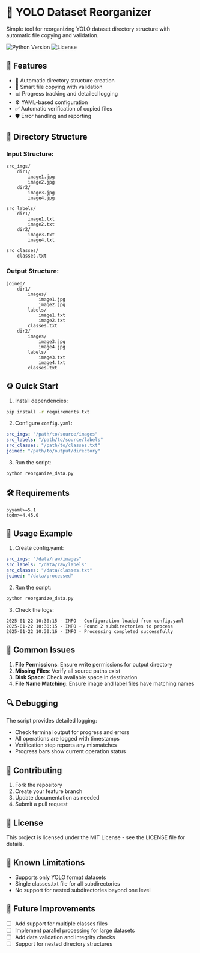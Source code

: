 # 📂 YOLO Dataset Reorganizer

Simple tool for reorganizing YOLO dataset directory structure with automatic file copying and validation.

![Python Version](https://img.shields.io/badge/python-3.6+-blue.svg)
![License](https://img.shields.io/badge/license-MIT-green.svg)

## 🚀 Features

- 📁 Automatic directory structure creation
- 🔄 Smart file copying with validation
- 📊 Progress tracking and detailed logging
- ⚙️ YAML-based configuration
- ✅ Automatic verification of copied files
- 🛡️ Error handling and reporting

## 📁 Directory Structure

### Input Structure:
```
src_imgs/
    dir1/
        image1.jpg
        image2.jpg
    dir2/
        image3.jpg
        image4.jpg

src_labels/
    dir1/
        image1.txt
        image2.txt
    dir2/
        image3.txt
        image4.txt

src_classes/
    classes.txt
```

### Output Structure:
```
joined/
    dir1/
        images/
            image1.jpg
            image2.jpg
        labels/
            image1.txt
            image2.txt
        classes.txt
    dir2/
        images/
            image3.jpg
            image4.jpg
        labels/
            image3.txt
            image4.txt
        classes.txt
```

## ⚙️ Quick Start

1. Install dependencies:
```bash
pip install -r requirements.txt
```

2. Configure `config.yaml`:
```yaml
src_imgs: "/path/to/source/images"
src_labels: "/path/to/source/labels"
src_classes: "/path/to/classes.txt"
joined: "/path/to/output/directory"
```

3. Run the script:
```bash
python reorganize_data.py
```

## 🛠️ Requirements

```
pyyaml>=5.1
tqdm>=4.45.0
```

## 📝 Usage Example

1. Create config.yaml:
```yaml
src_imgs: "/data/raw/images"
src_labels: "/data/raw/labels"
src_classes: "/data/classes.txt"
joined: "/data/processed"
```

2. Run the script:
```bash
python reorganize_data.py
```

3. Check the logs:
```
2025-01-22 10:30:15 - INFO - Configuration loaded from config.yaml
2025-01-22 10:30:15 - INFO - Found 2 subdirectories to process
2025-01-22 10:30:16 - INFO - Processing completed successfully
```

## 🚨 Common Issues

1. **File Permissions**: Ensure write permissions for output directory
2. **Missing Files**: Verify all source paths exist
3. **Disk Space**: Check available space in destination
4. **File Name Matching**: Ensure image and label files have matching names

## 🔍 Debugging

The script provides detailed logging:
- Check terminal output for progress and errors
- All operations are logged with timestamps
- Verification step reports any mismatches
- Progress bars show current operation status

## 🤝 Contributing

1. Fork the repository
2. Create your feature branch
3. Update documentation as needed
4. Submit a pull request

## 📄 License

This project is licensed under the MIT License - see the LICENSE file for details.

## 🎯 Known Limitations

- Supports only YOLO format datasets
- Single classes.txt file for all subdirectories
- No support for nested subdirectories beyond one level

## 🔮 Future Improvements

- [ ] Add support for multiple classes files
- [ ] Implement parallel processing for large datasets
- [ ] Add data validation and integrity checks
- [ ] Support for nested directory structures